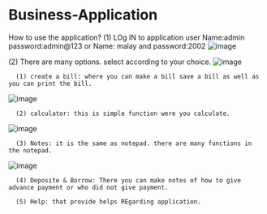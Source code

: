 # Business-Application
How to use the application?
(1) LOg IN to application 
      user Name:admin
      password:admin@123
      or Name: malay
      and password:2002
      ![image](https://user-images.githubusercontent.com/78149426/163844992-07537db8-3204-488f-9558-99ee972b5c4a.png)

(2) There are many options. select according to your choice.
![image](https://user-images.githubusercontent.com/78149426/163845046-8ae2a8c0-9d7f-4f8c-a3cb-385f0263227e.png)


      (1) create a bill: where you can make a bill save a bill as well as you can print the bill.
![image](https://user-images.githubusercontent.com/78149426/163855744-a6d0fe49-095c-4825-865d-92d1e9fb7946.png)

      (2) calculator: this is simple function were you calculate.
![image](https://user-images.githubusercontent.com/78149426/163845085-ada2bdf0-c26f-4d3c-ba9e-ea0abbd2a410.png)
      
      (3) Notes: it is the same as notepad. there are many functions in the notepad.
![image](https://user-images.githubusercontent.com/78149426/163845326-2510674a-55ca-4e6f-88ab-2255aa7a630e.png)
      
      (4) Deposite & Borrow: There you can make notes of how to give advance payment or who did not give payment.
     
      (5) Help: that provide helps REgarding application.
      


